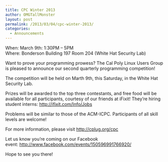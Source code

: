```yaml
---
title: CPC Winter 2013
author: OMGTallMonster
layout: post
permalink: /2013/03/04/cpc-winter-2013/
categories:
  - Announcements
---
```

When: March 9th: 1:30PM &#8211; 5PM  
Where: Bonderson Building 197 Room 204 (White Hat Security Lab)

Want to prove your programming prowess? The Cal Poly Linux Users Group is pleased to announce our second quarterly programming competition!

The competition will be held on Marth 9th, this Saturday, in the White Hat Security Lab.

Prizes will be awarded to the top three contestants, and free food will be available for all participants, courtesy of our friends at iFixit! They&#8217;re hiring student interns: <a href="http://ifixit.com/Info/Jobs" target="_blank">http://ifixit.com/Info/Jobs</a>

Problems will be similar to those of the ACM-ICPC. Participants of all skill levels are welcome!

For more information, please visit <a href="http://cplug.org/cpc" target="_blank">http://cplug.org/cpc</a>

Let us know you&#8217;re coming on our Facebook event: <http://www.facebook.com/events/150596991766920/>

Hope to see you there!
